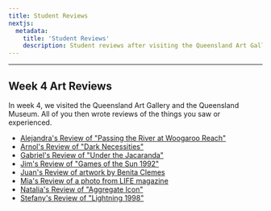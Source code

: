 ```yaml
---
title: Student Reviews
nextjs:
  metadata:
    title: 'Student Reviews'
    description: Student reviews after visiting the Queensland Art Gallery.
---
```


---

## Week 4 Art Reviews

In week 4, we visited the Queensland Art Gallery and the Queensland Museum. All of you then wrote reviews of the things you saw or experienced.

<!-- - [Bob's Review of the "Ancient Oceans" Exhibit at the Queensland Museum](reviews/bob/) -->

- [Alejandra's Review of "Passing the River at Woogaroo Reach"](reviews/alejandra/)
- [Arnol's Review of "Dark Necessities"](reviews/arnol/)
- [Gabriel's Review of "Under the Jacaranda"](reviews/gabriel/)
- [Jim's Review of "Games of the Sun 1992"](reviews/jim/)
- [Juan's Review of artwork by Benita Clemes](reviews/juan/)
- [Mia's Review of a photo from LIFE magazine](reviews/mia/)
- [Natalia's Review of "Aggregate Icon"](reviews/natalia/)
- [Stefany's Review of "Lightning 1998"](reviews/stefany/)
